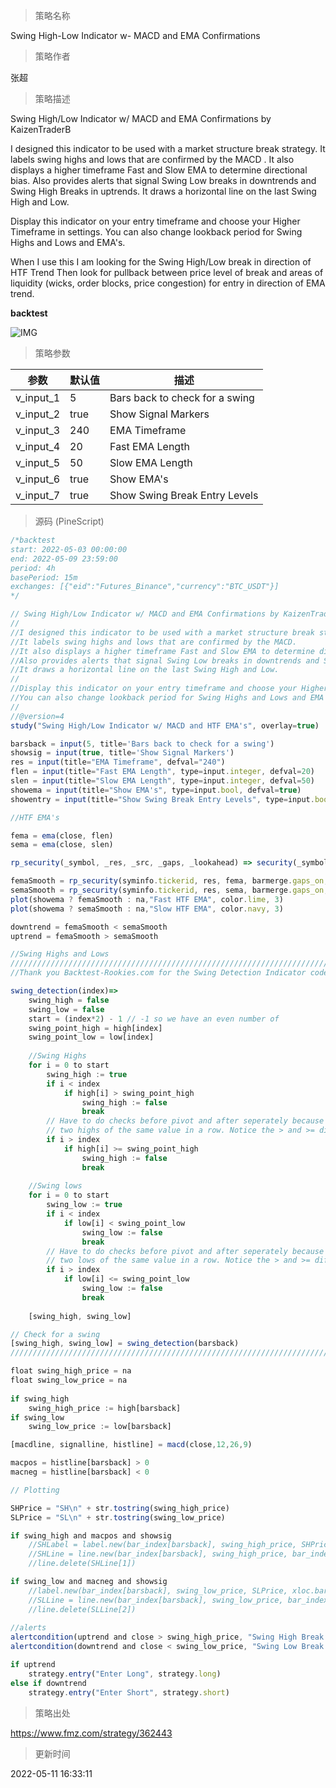 
> 策略名称

Swing High-Low Indicator w- MACD and EMA Confirmations

> 策略作者

张超

> 策略描述

Swing High/Low Indicator w/ MACD and EMA Confirmations by KaizenTraderB

I designed this indicator to be used with a market structure break strategy.
It labels swing highs and lows that are confirmed by the MACD .
It also displays a higher timeframe Fast and Slow EMA to determine directional bias.
Also provides alerts that signal Swing Low breaks in downtrends and Swing High Breaks in uptrends.
It draws a horizontal line on the last Swing High and Low.

Display this indicator on your entry timeframe and choose your Higher Timeframe in settings.
You can also change lookback period for Swing Highs and Lows and EMA's.

When I use this I am looking for the Swing High/Low break in direction of HTF Trend
Then look for pullback between price level of break and areas of liquidity (wicks, order blocks, price congestion) for entry in direction of EMA trend.

**backtest**

 ![IMG](https://www.fmz.com/upload/asset/218f429f1e8d47fc2fc.png) 

> 策略参数



|参数|默认值|描述|
|----|----|----|
|v_input_1|5|Bars back to check for a swing|
|v_input_2|true|Show Signal Markers|
|v_input_3|240|EMA Timeframe|
|v_input_4|20|Fast EMA Length|
|v_input_5|50|Slow EMA Length|
|v_input_6|true|Show EMA's|
|v_input_7|true|Show Swing Break Entry Levels|


> 源码 (PineScript)

``` javascript
/*backtest
start: 2022-05-03 00:00:00
end: 2022-05-09 23:59:00
period: 4h
basePeriod: 15m
exchanges: [{"eid":"Futures_Binance","currency":"BTC_USDT"}]
*/

// Swing High/Low Indicator w/ MACD and EMA Confirmations by KaizenTraderB
//
//I designed this indicator to be used with a market structure break strategy.
//It labels swing highs and lows that are confirmed by the MACD.  
//It also displays a higher timeframe Fast and Slow EMA to determine directional bias.
//Also provides alerts that signal Swing Low breaks in downtrends and Swing High Breaks in uptrends.
//It draws a horizontal line on the last Swing High and Low.
//
//Display this indicator on your entry timeframe and choose your Higher Timeframe in settings.
//You can also change lookback period for Swing Highs and Lows and EMA's.
//
//@version=4
study("Swing High/Low Indicator w/ MACD and HTF EMA's", overlay=true)

barsback = input(5, title='Bars back to check for a swing')
showsig = input(true, title='Show Signal Markers')
res = input(title="EMA Timeframe", defval="240")
flen = input(title="Fast EMA Length", type=input.integer, defval=20)
slen = input(title="Slow EMA Length", type=input.integer, defval=50)
showema = input(title="Show EMA's", type=input.bool, defval=true)
showentry = input(title="Show Swing Break Entry Levels", type=input.bool, defval=true)

//HTF EMA's

fema = ema(close, flen)
sema = ema(close, slen)

rp_security(_symbol, _res, _src, _gaps, _lookahead) => security(_symbol, _res, _src[barstate.isrealtime ? 1 : 0], _gaps, _lookahead)

femaSmooth = rp_security(syminfo.tickerid, res, fema, barmerge.gaps_on, barmerge.lookahead_off)
semaSmooth = rp_security(syminfo.tickerid, res, sema, barmerge.gaps_on, barmerge.lookahead_off)
plot(showema ? femaSmooth : na,"Fast HTF EMA", color.lime, 3)
plot(showema ? semaSmooth : na,"Slow HTF EMA", color.navy, 3)

downtrend = femaSmooth < semaSmooth
uptrend = femaSmooth > semaSmooth

//Swing Highs and Lows
////////////////////////////////////////////////////////////////////////////////
//Thank you Backtest-Rookies.com for the Swing Detection Indicator code

swing_detection(index)=>
    swing_high = false
    swing_low = false
    start = (index*2) - 1 // -1 so we have an even number of
    swing_point_high = high[index]
    swing_point_low = low[index]
    
    //Swing Highs
    for i = 0 to start
        swing_high := true
        if i < index 
            if high[i] > swing_point_high 
                swing_high := false
                break
        // Have to do checks before pivot and after seperately because we can get
        // two highs of the same value in a row. Notice the > and >= difference
        if i > index
            if high[i] >= swing_point_high 
                swing_high := false
                break
        
    //Swing lows
    for i = 0 to start
        swing_low := true
        if i < index
            if low[i] < swing_point_low 
                swing_low := false
                break  
        // Have to do checks before pivot and after seperately because we can get
        // two lows of the same value in a row. Notice the > and >= difference
        if i > index
            if low[i] <= swing_point_low 
                swing_low := false
                break 
        
    [swing_high, swing_low]

// Check for a swing
[swing_high, swing_low] = swing_detection(barsback)
////////////////////////////////////////////////////////////////////////////////

float swing_high_price = na
float swing_low_price = na
 
if swing_high
    swing_high_price := high[barsback] 
if swing_low
    swing_low_price := low[barsback] 

[macdline, signalline, histline] = macd(close,12,26,9)

macpos = histline[barsback] > 0
macneg = histline[barsback] < 0

// Plotting

SHPrice = "SH\n" + str.tostring(swing_high_price)
SLPrice = "SL\n" + str.tostring(swing_low_price)

if swing_high and macpos and showsig
    //SHLabel = label.new(bar_index[barsback], swing_high_price, SHPrice, xloc.bar_index, yloc.abovebar, color.red, label.style_arrowdown, textcolor=color.red, size=size.normal)
    //SHLine = line.new(bar_index[barsback], swing_high_price, bar_index[barsback] + 20, swing_high_price, xloc.bar_index, extend.none, color.black, width=2)
    //line.delete(SHLine[1])

if swing_low and macneg and showsig
    //label.new(bar_index[barsback], swing_low_price, SLPrice, xloc.bar_index, yloc.belowbar, color.green, label.style_arrowup, textcolor=color.green)
    //SLLine = line.new(bar_index[barsback], swing_low_price, bar_index[barsback] + 20, swing_low_price, xloc.bar_index, extend.none, color.black, width=2)
    //line.delete(SLLine[2])
    
//alerts
alertcondition(uptrend and close > swing_high_price, "Swing High Break in Uptrend", "Swing High Break!")
alertcondition(downtrend and close < swing_low_price, "Swing Low Break in Downtrend", "Swing Low Break!")

if uptrend
    strategy.entry("Enter Long", strategy.long)
else if downtrend
    strategy.entry("Enter Short", strategy.short)
```

> 策略出处

https://www.fmz.com/strategy/362443

> 更新时间

2022-05-11 16:33:11
